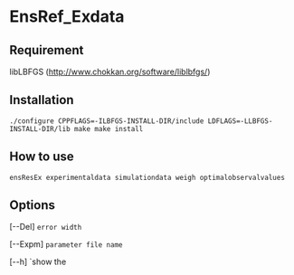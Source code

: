 # EnsRef_Exdata

## Requirement

libLBFGS (http://www.chokkan.org/software/liblbfgs/)

## Installation

``
./configure CPPFLAGS=-ILBFGS-INSTALL-DIR/include LDFLAGS=-LLBFGS-INSTALL-DIR/lib
make
make install
``

## How to use

``
ensResEx experimentaldata simulationdata weigh optimalobservalvalues
``

## Options

[--Del] `error width`

[--Expm] `parameter file name`

[--h] `show the 

